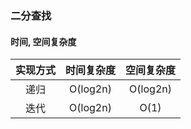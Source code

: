 ### 二分查找
#### 时间, 空间复杂度
实现方式 | 时间复杂度 | 空间复杂度
:---:|:---:|:---:
递归 | O(log2n) | O(log2n)
迭代 | O(log2n) | O(1)